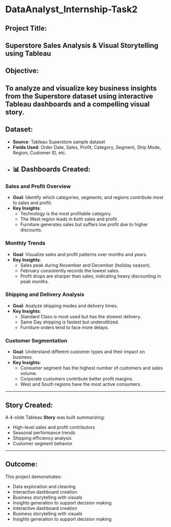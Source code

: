 # DataAnalyst_Internship-Task2
## Project Title:
**Superstore Sales Analysis & Visual Storytelling using Tableau**
---
## Objective:
To analyze and visualize key business insights from the Superstore dataset using interactive Tableau dashboards and a compelling visual story.
---
## Dataset:
- **Source**: Tableau Superstore sample dataset
- **Fields Used**: Order Date, Sales, Profit, Category, Segment, Ship Mode, Region, Customer ID, etc.
- ## 📊 Dashboards Created:

###  Sales and Profit Overview
- **Goal**: Identify which categories, segments, and regions contribute most to sales and profit.
- **Key Insights**:
  - Technology is the most profitable category.
  - The West region leads in both sales and profit.
  - Furniture generates sales but suffers low profit due to higher discounts.

### Monthly Trends
- **Goal**: Visualize sales and profit patterns over months and years.
- **Key Insights**:
  - Sales peak during November and December (holiday season).
  - February consistently records the lowest sales.
  - Profit drops are sharper than sales, indicating heavy discounting in peak months.

### Shipping and Delivery Analysis
- **Goal**: Analyze shipping modes and delivery times.
- **Key Insights**:
  - Standard Class is most used but has the slowest delivery.
  - Same Day shipping is fastest but underutilized.
  - Furniture orders tend to face more delays.

### Customer Segmentation
- **Goal**: Understand different customer types and their impact on business.
- **Key Insights**:
  - Consumer segment has the highest number of customers and sales volume.
  - Corporate customers contribute better profit margins.
  - West and South regions have the most active consumers.
---
## Story Created:
A 4-slide Tableau **Story** was built summarizing:
- High-level sales and profit contributors
- Seasonal performance trends
- Shipping efficiency analysis
- Customer segment behavior
---
## Outcome:
This project demonstrates:
- Data exploration and cleaning
- Interactive dashboard creation
- Business storytelling with visuals
- Insights generation to support decision making
- Interactive dashboard creation
- Business storytelling with visuals
- Insights generation to support decision making
